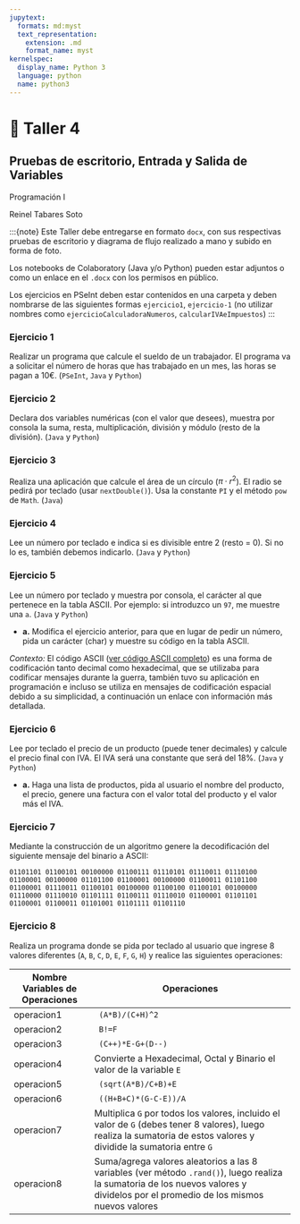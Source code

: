 ```yaml
---
jupytext:
  formats: md:myst
  text_representation:
    extension: .md
    format_name: myst
kernelspec:
  display_name: Python 3
  language: python
  name: python3
---
```


# 📄 Taller 4

## Pruebas de escritorio, Entrada y Salida de Variables
Programación I

Reinel Tabares Soto

:::{note}
Este Taller debe entregarse en formato `docx`, con sus respectivas pruebas de escritorio y diagrama de flujo realizado a mano y subido en forma de foto.

Los notebooks de Colaboratory (Java y/o Python) pueden estar adjuntos o como un enlace en el `.docx` con los permisos en público.

Los ejercicios en PSeInt deben estar contenidos en una carpeta y deben nombrarse de las siguientes formas `ejercicio1`, `ejercicio-1` (no utilizar nombres como `ejercicioCalculadoraNumeros`, `calcularIVAeImpuestos`)
:::

### Ejercicio 1
Realizar un programa que calcule el sueldo de un trabajador. El programa va a solicitar el número de horas que has trabajado en un mes, las horas se pagan a 10€. (`PSeInt`, `Java` y `Python`)

### Ejercicio 2
Declara dos variables numéricas (con el valor que desees), muestra por consola la suma, resta, multiplicación, división y módulo (resto de la división). (`Java` y `Python`)

### Ejercicio 3
Realiza una aplicación que calcule el área de un círculo ($\pi \cdot r^2$). El radio se pedirá por teclado (usar `nextDouble()`). Usa la constante `PI` y el método `pow` de `Math`. (`Java`)

### Ejercicio 4
Lee un número por teclado e indica si es divisible entre 2 (resto = 0). Si no lo es, también debemos indicarlo. (`Java` y `Python`)

### Ejercicio 5
Lee un número por teclado y muestra por consola, el carácter al que pertenece en la tabla ASCII. Por ejemplo: si introduzco un `97`, me muestre una `a`. (`Java` y `Python`)

- **a.** Modifica el ejercicio anterior, para que en lugar de pedir un número, pida un carácter (char) y muestre su código en la tabla ASCII.

*Contexto:* El código ASCII ([ver código ASCII completo](https://www.google.com/url?q=https://elcodigoascii.com.ar/&sa=D&source=docs&ust=1693448792138024&usg=AOvVaw2v6IfNkNQ0Cwhv77GRDpHP)) es una forma de codificación tanto decimal como hexadecimal, que se utilizaba para codificar mensajes durante la guerra, también tuvo su aplicación en programación e incluso se utiliza en mensajes de codificación espacial debido a su simplicidad, a continuación un enlace con información más detallada.

### Ejercicio 6
Lee por teclado el precio de un producto (puede tener decimales) y calcule el precio final con IVA. El IVA será una constante que será del $18\%$. (`Java` y `Python`)

- **a.** Haga una lista de productos, pida al usuario el nombre del producto, el precio, genere una factura con el valor total del producto y el valor más el IVA.

### Ejercicio 7
Mediante la construcción de un algoritmo genere la decodificación del siguiente mensaje del binario a ASCII:

    01101101 01100101 00100000 01100111 01110101 01110011 01110100 01100001 00100000 01101100 01100001 00100000 01100011 01101100 01100001 01110011 01100101 00100000 01100100 01100101 00100000 01110000 01110010 01101111 01100111 01110010 01100001 01101101 01100001 01100011 01101001 01101111 01101110

### Ejercicio 8
Realiza un programa donde se pida por teclado al usuario que ingrese 8 valores diferentes (`A`, `B`, `C`, `D`, `E`, `F`, `G`, `H`) y realice las siguientes operaciones:

| Nombre Variables de Operaciones | Operaciones |
| ------------------------ | ----------- |
| operacion1 | <code> (A*B)/(C+H)^2 </code> |
| operacion2 | <code> B!=F </code> |
| operacion3 | <code> (C++)*E-G+(D--) </code> |
| operacion4 | Convierte a Hexadecimal, Octal y Binario el valor de la variable `E` |
| operacion5 | <code> (sqrt(A*B)/C+B)+E </code> |
| operacion6 | <code> ((H+B+C)*(G-C-E))/A </code> |
| operacion7 | Multiplica `G` por todos los valores, incluido el valor de `G` (debes tener 8 valores), luego realiza la sumatoria de estos valores y dividide la sumatoria entre `G` |
| operacion8 | Suma/agrega valores aleatorios a las 8 variables (ver método `.rand()`), luego realiza la sumatoria de los nuevos valores y dividelos por el promedio de los mismos nuevos valores|


